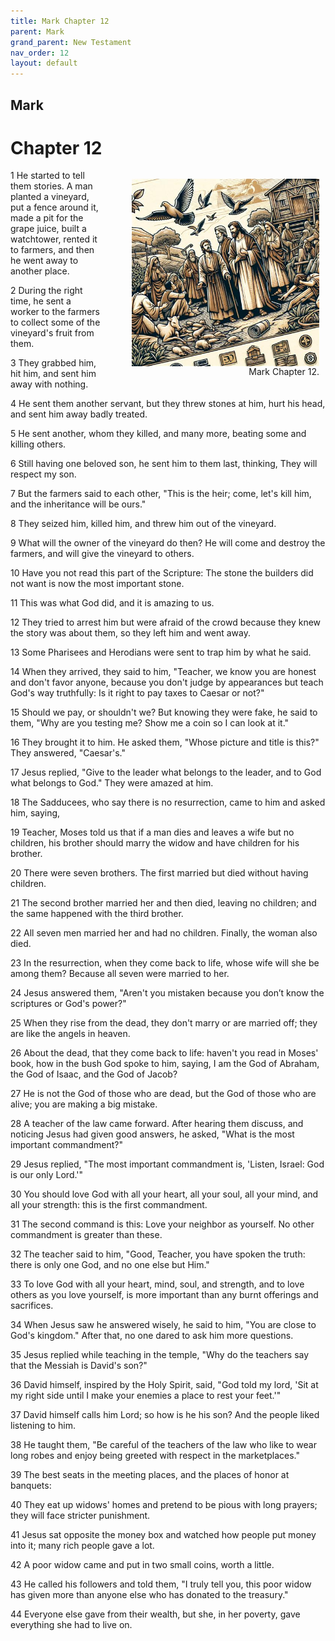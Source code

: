 ```yaml
---
title: Mark Chapter 12
parent: Mark
grand_parent: New Testament
nav_order: 12
layout: default
---
```


## Mark

# Chapter 12

<figure style="float: right; margin-right: 10px;">
    <img src="/assets/Image/Mark/500/12.jpg" alt="Mark Chapter 12" style="width: 300px; height: 300px; float: right;padding-left: 10px;"/>
    <figcaption style="clear: both;text-align: right;">Mark Chapter 12.</figcaption>
</figure>
1 He started to tell them stories. A man planted a vineyard, put a fence around it, made a pit for the grape juice, built a watchtower, rented it to farmers, and then he went away to another place.

2 During the right time, he sent a worker to the farmers to collect some of the vineyard's fruit from them.

3 They grabbed him, hit him, and sent him away with nothing.

4 He sent them another servant, but they threw stones at him, hurt his head, and sent him away badly treated.

5 He sent another, whom they killed, and many more, beating some and killing others.

6 Still having one beloved son, he sent him to them last, thinking, They will respect my son.

7 But the farmers said to each other, "This is the heir; come, let's kill him, and the inheritance will be ours."

8 They seized him, killed him, and threw him out of the vineyard.

9 What will the owner of the vineyard do then? He will come and destroy the farmers, and will give the vineyard to others.

10 Have you not read this part of the Scripture: The stone the builders did not want is now the most important stone.

11 This was what God did, and it is amazing to us.

12 They tried to arrest him but were afraid of the crowd because they knew the story was about them, so they left him and went away.

13 Some Pharisees and Herodians were sent to trap him by what he said.

14 When they arrived, they said to him, "Teacher, we know you are honest and don't favor anyone, because you don't judge by appearances but teach God's way truthfully: Is it right to pay taxes to Caesar or not?"

15 Should we pay, or shouldn't we? But knowing they were fake, he said to them, "Why are you testing me? Show me a coin so I can look at it."

16 They brought it to him. He asked them, "Whose picture and title is this?" They answered, "Caesar's."

17 Jesus replied, "Give to the leader what belongs to the leader, and to God what belongs to God." They were amazed at him.

18 The Sadducees, who say there is no resurrection, came to him and asked him, saying,

19 Teacher, Moses told us that if a man dies and leaves a wife but no children, his brother should marry the widow and have children for his brother.

20 There were seven brothers. The first married but died without having children.

21 The second brother married her and then died, leaving no children; and the same happened with the third brother.

22 All seven men married her and had no children. Finally, the woman also died.

23 In the resurrection, when they come back to life, whose wife will she be among them? Because all seven were married to her.

24 Jesus answered them, "Aren't you mistaken because you don’t know the scriptures or God's power?"

25 When they rise from the dead, they don't marry or are married off; they are like the angels in heaven.

26 About the dead, that they come back to life: haven't you read in Moses' book, how in the bush God spoke to him, saying, I am the God of Abraham, the God of Isaac, and the God of Jacob?

27 He is not the God of those who are dead, but the God of those who are alive; you are making a big mistake.

28 A teacher of the law came forward. After hearing them discuss, and noticing Jesus had given good answers, he asked, "What is the most important commandment?"

29 Jesus replied, "The most important commandment is, 'Listen, Israel: God is our only Lord.'"

30 You should love God with all your heart, all your soul, all your mind, and all your strength: this is the first commandment.

31 The second command is this: Love your neighbor as yourself. No other commandment is greater than these.

32 The teacher said to him, "Good, Teacher, you have spoken the truth: there is only one God, and no one else but Him."

33 To love God with all your heart, mind, soul, and strength, and to love others as you love yourself, is more important than any burnt offerings and sacrifices.

34 When Jesus saw he answered wisely, he said to him, "You are close to God's kingdom." After that, no one dared to ask him more questions.

35 Jesus replied while teaching in the temple, "Why do the teachers say that the Messiah is David's son?"

36 David himself, inspired by the Holy Spirit, said, "God told my lord, 'Sit at my right side until I make your enemies a place to rest your feet.'"

37 David himself calls him Lord; so how is he his son? And the people liked listening to him.

38 He taught them, "Be careful of the teachers of the law who like to wear long robes and enjoy being greeted with respect in the marketplaces."

39 The best seats in the meeting places, and the places of honor at banquets:

40 They eat up widows' homes and pretend to be pious with long prayers; they will face stricter punishment.

41 Jesus sat opposite the money box and watched how people put money into it; many rich people gave a lot.

42 A poor widow came and put in two small coins, worth a little.

43 He called his followers and told them, "I truly tell you, this poor widow has given more than anyone else who has donated to the treasury."

44 Everyone else gave from their wealth, but she, in her poverty, gave everything she had to live on.


